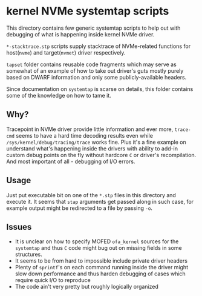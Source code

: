 # kernel NVMe systemtap scripts

This directory contains few generic systemtap scripts to help out
with debugging of what is happening inside kernel NVMe driver.

`*-stacktrace.stp` scripts supply stacktrace of NVMe-related functions
for host(`nvme`) and target(`nvmet`) driver respectively.

`tapset` folder contains reusable code fragments which may serve as
somewhat of an example of how to take out driver's guts mostly purely
based on DWARF information and only some publicly-available headers.

Since documentation on `systemtap` is scarse on details,
this folder contains some of the knowledge on how to tame it.

## Why?

Tracepoint in NVMe driver provide little information and ever more, `trace-cmd`
seems to have a hard time decoding results even while
`/sys/kernel/debug/tracing/trace` works fine.
Plus it's a fine example on understand what's happening inside the drivers
with ability to add-in custom debug points on the fly without hardcore `C`
or driver's recompilation.
And most important of all - debugging of I/O errors.

## Usage

Just put executable bit on one of the `*.stp` files in this directory
and execute it. It seems that `stap` arguments get passed along in such case,
for example output might be redirected to a file by passing `-o`.

## Issues

- It is unclear on how to specify MOFED `ofa_kernel` sources for the `systemtap`
and thus `C` code might bug out on missing fields in some structures.
- It seems to be from hard to impossible include private driver headers
- Plenty of `sprintf`'s on each command running inside the driver might
slow down performance and thus harden debugging of cases which require
quick I/O to reproduce
- The code ain't very pretty but roughly logically organized
